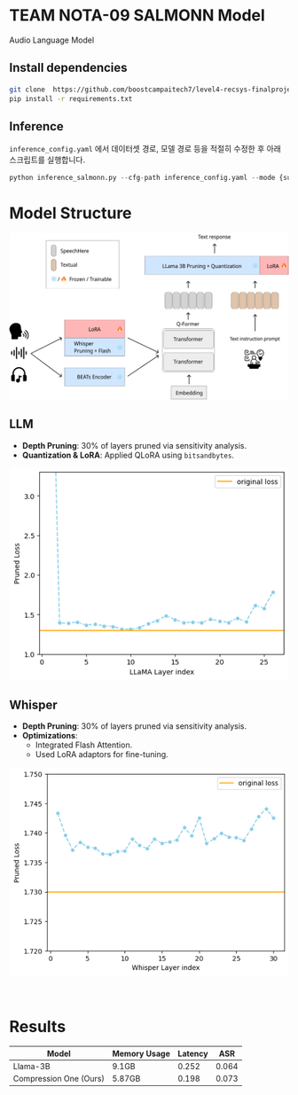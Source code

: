 # TEAM NOTA-09 SALMONN Model
Audio Language Model

## Install dependencies
```bash
git clone  https://github.com/boostcampaitech7/level4-recsys-finalproject-hackathon-recsys-08-lv3
pip install -r requirements.txt
```

## Inference
`inference_config.yaml` 에서 데이터셋 경로, 모델 경로 등을 적절히 수정한 후 아래 스크립트를 실행합니다.
```python
python inference_salmonn.py --cfg-path inference_config.yaml --mode {submission_asr, submission_aac}
```

# Model Structure

![Model Structure](./img/structure.png)

## LLM
- **Depth Pruning**: 30% of layers pruned via sensitivity analysis.
- **Quantization & LoRA**: Applied QLoRA using `bitsandbytes`.

![Model Structure](./img/llama.png)

## Whisper
- **Depth Pruning**: 30% of layers pruned via sensitivity analysis.
- **Optimizations**:
  - Integrated Flash Attention.
  - Used LoRA adaptors for fine-tuning.

![Model Structure](./img/whisper.png)


<br/>

# Results

| Model                  | Memory Usage | Latency | ASR |
|------------------------|--------------|---------|-----|
| Llama-3B              | 9.1GB        | 0.252   |  0.064   |
| Compression One (Ours) | 5.87GB       | 0.198   | 0.073   |




<br/>
